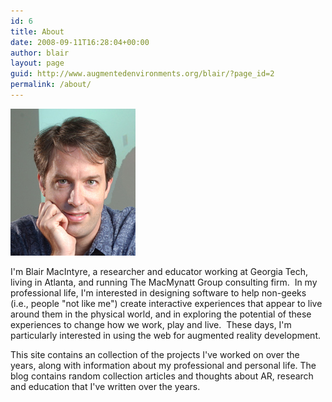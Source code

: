 ```yaml
---
id: 6
title: About
date: 2008-09-11T16:28:04+00:00
author: blair
layout: page
guid: http://www.augmentedenvironments.org/blair/?page_id=2
permalink: /about/
---
```

<img class="col one right" src="/wp-content/uploads/2008/09/blairtable2-crop-tight.jpg" alt="Blair, a bit younger than today.">

I'm Blair MacIntyre, a researcher and educator working at Georgia Tech, living in Atlanta, and running The MacMynatt Group consulting firm.  In my professional life, I'm interested in designing software to help non-geeks (i.e., people "not like me") create interactive experiences that appear to live around them in the physical world, and in exploring the potential of these experiences to change how we work, play and live.  These days, I'm particularly interested in using the web for augmented reality development.

This site contains an collection of the projects I've worked on over the years, along with information about my professional and personal life. The blog contains random collection articles and thoughts about AR, research and education that I've written over the years.